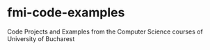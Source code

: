 # fmi-code-examples
Code Projects and Examples from the Computer Science courses of University of Bucharest 
